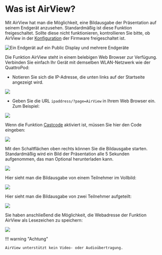 # Was ist AirView?

Mit AirView hat man die Möglichkeit, eine Bildausgabe der Präsentation auf seinem Endgerät anzusehen. Standardmäßig ist diese Funktion freigeschaltet. Sollte diese nicht funktionieren, kontrollieren Sie bitte, ob AirView in der [Konfiguration](adv.settings.md#AirView) der Firmware freigeschaltet ist.

![Ein Endgerät auf ein Public Display und mehrere Endgeräte](/assets/img/airviewapp.png)

Die Funktion AirView steht in einem belebigen Web Browser zur Verfügung. Verbinden Sie einfach Ihr Gerät mit demselben WLAN-Netzwerk wie der QuattroPod:

* Notieren Sie sich die IP-Adresse, die unten links auf der Startseite angezeigt wird.

![](/assets/img/QuattroPod_IP.png)

* Geben Sie die URL `ipaddress/?page=AirView` in Ihrem Web Browser ein. Zum Beispiel:

![](/assets/img/URL_AirView.png)

Wenn die Funktion [Castcode](securitycodes.md) aktiviert ist, müssen Sie hier den Code eingeben:

![](/assets/img/AirView.castcode.activated.png)

Mit den Schaltflächen oben rechts können Sie die Bildausgabe starten. Standardmäßig wird ein Bild der Präsentation alle 5 Sekunden aufgenommen, das man Optional herunterladen kann.

![](/assets/img/airviewapp3.png)

Hier sieht man die Bildausgabe von einem Teilnehmer im Vollbild:

![](/assets/img/airviewapp4.jpg)

Hier sieht man die Bildausgabe von zwei Teilnehmer aufgeteilt:

![](/assets/img/airviewapp5.jpg)

Sie haben anschließend die Möglichkeit, die Webadresse der Funktion AirView als Lesezeichen zu speichern:

![](/assets/img/SaveFavourite.AirView.png)

!!! warning "Achtung"

    AirView unterstützt kein Video- oder Audioübertragung.
	